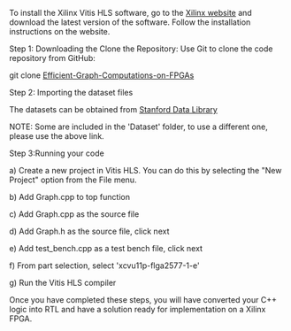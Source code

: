 To install the Xilinx Vitis HLS software, go to the [Xilinx website](https://www.bing.com/ck/a?!&&p=b266d0aa7fdab65fJmltdHM9MTY5MDE1NjgwMCZpZ3VpZD0wMTZhYzM2ZS1lZTg4LTYwZjMtM2E0ZS1kMjc1ZWZlYTYxYTcmaW5zaWQ9NTIwNg&ptn=3&hsh=3&fclid=016ac36e-ee88-60f3-3a4e-d275efea61a7&psq=download+xilinx+vivado+hls&u=a1aHR0cHM6Ly93d3cueGlsaW54LmNvbS9zdXBwb3J0L2Rvd25sb2FkLmh0bWw&ntb=1) and download the latest version of the software. Follow the installation instructions on the website.

Step 1: Downloading the Clone the Repository: Use Git to clone the code repository from GitHub:  

git clone [Efficient-Graph-Computations-on-FPGAs](https://github.com/kunjpatel24/Effiecient-Graph-Computations-on-FPGAs/tree/master)  

Step 2: Importing the dataset files  

The datasets can be obtained from [Stanford Data Library](https://snap.stanford.edu/snap/download.html)  

NOTE: Some are included in the 'Dataset' folder, to use a different one, please use the above link.

Step 3:Running your code

a) Create a new project in Vitis HLS. You can do this by selecting the "New Project" option from the File menu.  

b) Add Graph.cpp to top function  

c) Add Graph.cpp as the source file  

d) Add Graph.h as the source file, click next  

e) Add test_bench.cpp as a test bench file, click next  

f) From part selection, select 'xcvu11p-flga2577-1-e'  

g) Run the Vitis HLS compiler

Once you have completed these steps, you will have converted your C++ logic into RTL and have a solution ready for implementation on a Xilinx FPGA.
